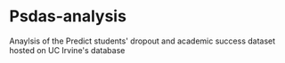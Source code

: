 # Psdas-analysis
Anaylsis of the Predict students' dropout and academic success dataset hosted on UC Irvine's database
